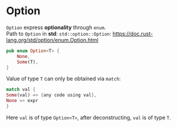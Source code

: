 # Option
`Option` express **optionality** through `enum`.<br>
Path to `Option` in **std**: `std::option::Option`: https://doc.rust-lang.org/std/option/enum.Option.html<br>

```Rust
pub enum Option<T> {
    None,
    Some(T),
}
```

Value of type `T` can only be obtained via `match`:
```Rust
match val { 
Some(val) => {any code using val},
None => expr
}
```

Here `val` is of type `Option<T>`, after deconstructing, `val` is of type `T`.